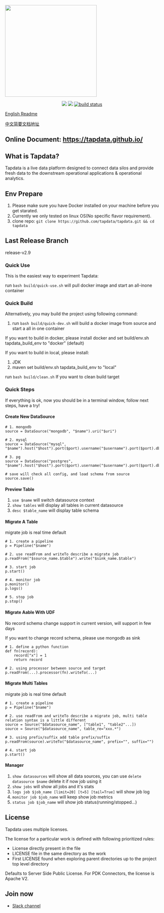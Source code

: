 <img src="https://github.com/tapdata/tapdata-private/raw/master/assets/logo-orange-grey-bar.png" width="300px"/>
<p align="center">
    <a href="https://github.com/tapdata/tapdata/graphs/contributors" alt="Contributors">
        <img src="https://img.shields.io/github/contributors/tapdata/tapdata" /></a>
    <a href="https://github.com/tapdata/tapdata/pulse" alt="Activity">
        <img src="https://img.shields.io/github/commit-activity/m/tapdata/tapdata" /></a>
    <a href="https://tapdata.github.io/tapdata">
        <img src="https://github.com/tapdata/tapdata/actions/workflows/docker-image.yml/badge.svg" alt="build status"></a>
</p>

[English Readme](https://github.com/tapdata/tapdata/blob/master/README.md)

[中文简要文档地址](https://github.com/tapdata/tapdata/blob/master/README.zh-CN.md)

## Online Document: https://tapdata.github.io/
## What is Tapdata?
Tapdata is a live data platform designed to connect data silos and provide fresh data to the downstream operational applications & operational analytics. 

## Env Prepare
1. Please make sure you have Docker installed on your machine before you get starated. 
2. Currently we only tested on linux OS(No specific flavor requirement).
3. clone repo: `git clone https://github.com/tapdata/tapdata.git && cd tapdata`

## Last Release Branch
release-v2.9

 
### Quick Use
This is the easiest way to experiment Tapdata:

  run `bash build/quick-use.sh` will pull docker image and start an all-inone container


### Quick Build
Alternatively, you may build the project using following command: 

1. run `bash build/quick-dev.sh` will build a docker image from source and start a all in one container

If you want to build in docker, please install docker and set build/env.sh tapdata_build_env to "docker" (default)

If you want to build in local, please install:
1. JDK
2. maven
set build/env.sh tapdata_build_env to "local"

run `bash build/clean.sh` If you want to clean build target

### Quick Steps

If everything is ok, now you should be in a terminal window, follow next steps, have a try!

#### Create New DataSource
```
# 1. mongodb
source = DataSource("mongodb", "$name").uri("$uri")

# 2. mysql
source = DataSource("mysql", "$name").host("$host").port($port).username("$username").port($port).db("$db")

# 3. pg
source = DataSource("postgres", "$name").host("$host").port($port).username("$username").port($port).db("$db").schema("$schema").logPluginName("wal2json")

# save will check all config, and load schema from source
source.save()
```

#### Preview Table
1. `use $name` will switch datasource context
2. `show tables` will display all tables in current datasource
3. `desc $table_name` will display table schema

#### Migrate A Table
migrate job is real time default
```
# 1. create a pipeline
p = Pipeline("$name")

# 2. use readFrom and writeTo describe a migrate job
p.readFrom("$source_name.$table").write("$sink_name.$table")

# 3. start job
p.start()

# 4. monitor job
p.monitor()
p.logs()

# 5. stop job
p.stop()
```

#### Migrate Aable With UDF
No record schema change support in current version, will support in few days

If you want to change record schema, please use mongodb as sink
```
# 1. define a python function
def fn(record):
    record["x"] = 1
    return record

# 2. using processor between source and target
p.readFrom(...).processor(fn).writeTo(...)
```

#### Migrate Multi Tables
migrate job is real time default

```
# 1. create a pipeline
p = Pipeline("$name")

# 2. use readFrom and writeTo describe a migrate job, multi table relation syntax is a little different
source = Source("$datasource_name", ["table1", "table2"...])
source = Source("$datasource_name", table_re="xxx.*")

# 3. using prefix/suffix add table prefix/suffix
p.readFrom(source).writeTo("$datasource_name", prefix="", suffix="")

# 4. start job
p.start()
```

#### Manager
1. `show datasources` will show all data sources, you can use `delete datasource $name` delete it if now job using it
2. `show jobs` will show all jobs and it's stats
3. `logs job $job_name [limit=20] [t=5] [tail=True]` will show job log
4. `monitor job $job_name` will keep show job metrics
5. `status job $job_name` will show job status(running/stopped...)

## License


Tapdata uses multiple licenses.

The license for a particular work is defined with following prioritized rules:

- License directly present in the file
- LICENSE file in the same directory as the work
- First LICENSE found when exploring parent directories up to the project top level directory

Defaults to Server Side Public License. For PDK Connectors, the license is Apache V2.

## Join now
- [Slack channel](https://join.slack.com/t/tapdatacommunity/shared_invite/zt-1biraoxpf-NRTsap0YLlAp99PHIVC9eA)
